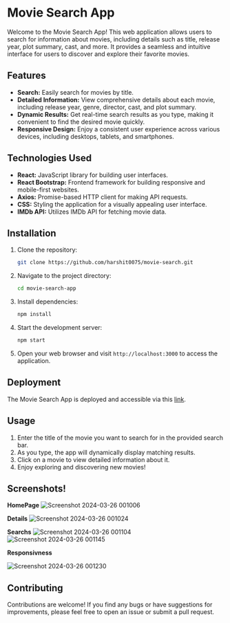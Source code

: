 # Movie Search App

Welcome to the Movie Search App! This web application allows users to search for information about movies, including details such as title, release year, plot summary, cast, and more. It provides a seamless and intuitive interface for users to discover and explore their favorite movies.

## Features

- **Search:** Easily search for movies by title.
- **Detailed Information:** View comprehensive details about each movie, including release year, genre, director, cast, and plot summary.
- **Dynamic Results:** Get real-time search results as you type, making it convenient to find the desired movie quickly.
- **Responsive Design:** Enjoy a consistent user experience across various devices, including desktops, tablets, and smartphones.

## Technologies Used

- **React:** JavaScript library for building user interfaces.
- **React Bootstrap:** Frontend framework for building responsive and mobile-first websites.
- **Axios:** Promise-based HTTP client for making API requests.
- **CSS:** Styling the application for a visually appealing user interface.
- **IMDb API:** Utilizes IMDb API for fetching movie data.

## Installation

1. Clone the repository:
    ```bash
    git clone https://github.com/harshit0075/movie-search.git
    ```

2. Navigate to the project directory:
    ```bash
    cd movie-search-app
    ```

3. Install dependencies:
    ```bash
    npm install
    ```

4. Start the development server:
    ```bash
    npm start
    ```

5. Open your web browser and visit `http://localhost:3000` to access the application.

## Deployment

The Movie Search App is deployed and accessible via this [link](https://6601c4d2829f002c9fc64d56--dainty-kataifi-2e1d20.netlify.app/).

## Usage

1. Enter the title of the movie you want to search for in the provided search bar.
2. As you type, the app will dynamically display matching results.
3. Click on a movie to view detailed information about it.
4. Enjoy exploring and discovering new movies!

## Screenshots!
**HomePage**
![Screenshot 2024-03-26 001006](https://github.com/harshit0075/movie-search/assets/112869167/54bf60d0-e17f-46de-8434-481bdd105bec)

**Details**
![Screenshot 2024-03-26 001024](https://github.com/harshit0075/movie-search/assets/112869167/2cf39ec7-c698-44f3-b4bc-b04870ec34d1)

**Searchs**
![Screenshot 2024-03-26 001104](https://github.com/harshit0075/movie-search/assets/112869167/ba0191bc-89bf-4559-afb5-97b97e20c553)
![Screenshot 2024-03-26 001145](https://github.com/harshit0075/movie-search/assets/112869167/9a8ea87a-fadd-4e99-963d-a6436bf4f9f2)

**Responsivness**

![Screenshot 2024-03-26 001230](https://github.com/harshit0075/movie-search/assets/112869167/4dd347a6-2c0e-417a-b3ae-9d403c764d86)

## Contributing

Contributions are welcome! If you find any bugs or have suggestions for improvements, please feel free to open an issue or submit a pull request.


